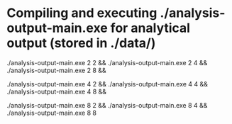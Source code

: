# Compiling and executing ./analysis-output-main.exe for analytical output (stored in ./data/)
./analysis-output-main.exe 2 2 &&
./analysis-output-main.exe 2 4 &&
./analysis-output-main.exe 2 8 &&

./analysis-output-main.exe 4 2 &&
./analysis-output-main.exe 4 4 &&
./analysis-output-main.exe 4 8 &&

./analysis-output-main.exe 8 2 &&
./analysis-output-main.exe 8 4 &&
./analysis-output-main.exe 8 8







